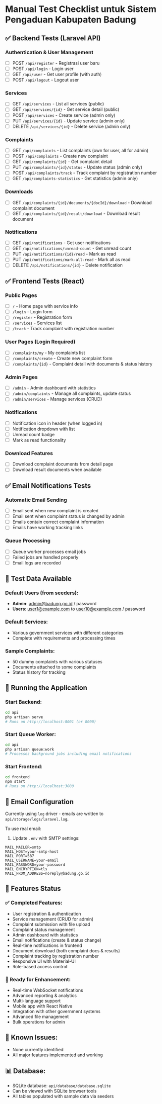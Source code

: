 # Manual Test Checklist untuk Sistem Pengaduan Kabupaten Badung

## ✅ Backend Tests (Laravel API)

### Authentication & User Management

- [ ] POST `/api/register` - Registrasi user baru
- [ ] POST `/api/login` - Login user
- [ ] GET `/api/user` - Get user profile (with auth)
- [ ] POST `/api/logout` - Logout user

### Services

- [ ] GET `/api/services` - List all services (public)
- [ ] GET `/api/services/{id}` - Get service detail (public)
- [ ] POST `/api/services` - Create service (admin only)
- [ ] PUT `/api/services/{id}` - Update service (admin only)
- [ ] DELETE `/api/services/{id}` - Delete service (admin only)

### Complaints

- [ ] GET `/api/complaints` - List complaints (own for user, all for admin)
- [ ] POST `/api/complaints` - Create new complaint
- [ ] GET `/api/complaints/{id}` - Get complaint detail
- [ ] PUT `/api/complaints/{id}/status` - Update status (admin only)
- [ ] POST `/api/complaints/track` - Track complaint by registration number
- [ ] GET `/api/complaints-statistics` - Get statistics (admin only)

### Downloads

- [ ] GET `/api/complaints/{id}/documents/{docId}/download` - Download complaint document
- [ ] GET `/api/complaints/{id}/result/download` - Download result document

### Notifications

- [ ] GET `/api/notifications` - Get user notifications
- [ ] GET `/api/notifications/unread-count` - Get unread count
- [ ] PUT `/api/notifications/{id}/read` - Mark as read
- [ ] PUT `/api/notifications/mark-all-read` - Mark all as read
- [ ] DELETE `/api/notifications/{id}` - Delete notification

## ✅ Frontend Tests (React)

### Public Pages

- [ ] `/` - Home page with service info
- [ ] `/login` - Login form
- [ ] `/register` - Registration form
- [ ] `/services` - Services list
- [ ] `/track` - Track complaint with registration number

### User Pages (Login Required)

- [ ] `/complaints/my` - My complaints list
- [ ] `/complaints/create` - Create new complaint form
- [ ] `/complaints/{id}` - Complaint detail with documents & status history

### Admin Pages

- [ ] `/admin` - Admin dashboard with statistics
- [ ] `/admin/complaints` - Manage all complaints, update status
- [ ] `/admin/services` - Manage services (CRUD)

### Notifications

- [ ] Notification icon in header (when logged in)
- [ ] Notification dropdown with list
- [ ] Unread count badge
- [ ] Mark as read functionality

### Download Features

- [ ] Download complaint documents from detail page
- [ ] Download result documents when available

## ✅ Email Notifications Tests

### Automatic Email Sending

- [ ] Email sent when new complaint is created
- [ ] Email sent when complaint status is changed by admin
- [ ] Emails contain correct complaint information
- [ ] Emails have working tracking links

### Queue Processing

- [ ] Queue worker processes email jobs
- [ ] Failed jobs are handled properly
- [ ] Email logs are recorded

## 🧪 Test Data Available

### Default Users (from seeders):

- **Admin**: admin@badung.go.id / password
- **Users**: user1@example.com to user10@example.com / password

### Default Services:

- Various government services with different categories
- Complete with requirements and processing times

### Sample Complaints:

- 50 dummy complaints with various statuses
- Documents attached to some complaints
- Status history for tracking

## 🚀 Running the Application

### Start Backend:

```bash
cd api
php artisan serve
# Runs on http://localhost:8001 (or 8000)
```

### Start Queue Worker:

```bash
cd api
php artisan queue:work
# Processes background jobs including email notifications
```

### Start Frontend:

```bash
cd frontend
npm start
# Runs on http://localhost:3000
```

## 📧 Email Configuration

Currently using `log` driver - emails are written to `api/storage/logs/laravel.log`.

To use real email:

1. Update `.env` with SMTP settings:

```env
MAIL_MAILER=smtp
MAIL_HOST=your-smtp-host
MAIL_PORT=587
MAIL_USERNAME=your-email
MAIL_PASSWORD=your-password
MAIL_ENCRYPTION=tls
MAIL_FROM_ADDRESS=noreply@badung.go.id
```

## 📱 Features Status

### ✅ Completed Features:

- User registration & authentication
- Service management (CRUD for admin)
- Complaint submission with file upload
- Complaint status management
- Admin dashboard with statistics
- Email notifications (create & status change)
- Real-time notifications in frontend
- Document download (both complaint docs & results)
- Complaint tracking by registration number
- Responsive UI with Material-UI
- Role-based access control

### 🔄 Ready for Enhancement:

- Real-time WebSocket notifications
- Advanced reporting & analytics
- Multi-language support
- Mobile app with React Native
- Integration with other government systems
- Advanced file management
- Bulk operations for admin

## 🐛 Known Issues:

- None currently identified
- All major features implemented and working

## 📊 Database:

- SQLite database: `api/database/database.sqlite`
- Can be viewed with SQLite browser tools
- All tables populated with sample data via seeders
